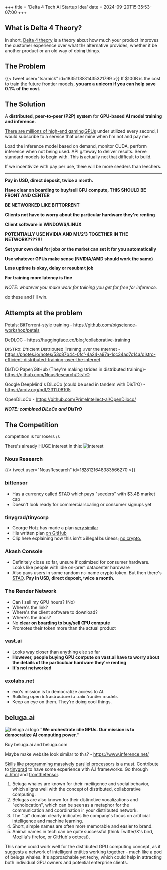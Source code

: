 +++
title = 'Delta 4 Tech AI Startup Idea'
date = 2024-09-20T15:35:53-07:00
+++
## What is Delta 4 Theory?
In short, [Delta 4 theory](https://www.seedtoscale.com/blog/kunal-shahs-delta-4-theory-of-successful-startups) is a theory about how much your product improves the customer experience over what the alternative provides, whether it be another product or an old way of doing things.

## The Problem
{{< tweet user="tsarnick" id=1835113831435321799 >}}
If $100B is the cost to train the future frontier models, **you are a unicorn if you can help save 0.1% of the cost.**

## The Solution
A **distributed**, **peer-to-peer (P2P) system** for **GPU-based AI model training and inference.**

[There are millions of high-end gaming GPUs](https://store.steampowered.com/hwsurvey/videocard/) under utilized every second, I would subscribe to a service that uses mine when I'm not and pay me.

Load the inference model based on demand, monitor CUDA, perform inference when not being used. API gateway to deliver results. Serve standard models to begin with. This is actually not that difficult to build.

If we incentivize with pay per use, there will be more seeders than leechers.

---
**Pay in USD, direct deposit, twice a month.**

**Have clear on boarding to buy/sell GPU compute, THIS SHOULD BE FRONT AND CENTER**

**BE NETWORKED LIKE BITTORRENT**

**Clients not have to worry about the particular hardware they're renting**

**Client software in WINDOWS/LINUX**

**POTENTIALLY USE NVIDIA AND M1/2/3 TOGETHER IN THE NETWORK????!!!**

**Set your own deal for jobs or the market can set it for you automatically**

**Use whatever GPUs make sense (NVIDIA/AMD should work the same)**

**Less uptime is okay, delay or resubmit job**

**For training more latency is fine**

*NOTE: whatever you make work for training you get for free for inference.*

do these and I'll win.

## Attempts at the problem
Petals: BitTorrent-style training - https://github.com/bigscience-workshop/petals

DeDLOC - https://huggingface.co/blog/collaborative-training

DiSTRo: Efficient Distributed Training Over the Internet - https://photes.io/notes/53c87b44-0fcf-4a24-a97a-1cc34ad7c14a/distro-efficient-distributed-training-over-the-internet

DisTrO Paper/GitHub (They're making strides in distributed training)- https://github.com/NousResearch/DisTrO

Google DeepMind's DiLoCo (could be used in tandem with DisTrO) - https://arxiv.org/pdf/2311.08105

OpenDiLoCo - https://github.com/PrimeIntellect-ai/OpenDiloco/

***NOTE: combined DiLoCo and DisTrO***

## The Competition
competition is for losers /s

There's already HUGE interest in this:
![interest](/img/dump/customer_int.png)

### Nous Research
{{< tweet user="NousResearch" id=1828121648383566270 >}}

### bittensor
- Has a currency called [$TAO](https://www.coingecko.com/en/coins/bittensor) which pays "seeders" with $3.4B market cap
- Doesn't look ready for commercial scaling or consumer signups yet

### tinygrad/tinycorp
- George Hotz has made a plan [very similar](https://www.youtube.com/watch?v=LJbUaciFdV8)
- His written plan [on GitHub](https://github.com/tinygrad/toonygrad/blob/master/PLAN.md)
- Clip here explaining how this isn't a illegal business; [no crypto.](https://youtu.be/LJbUaciFdV8?t=3384)

### Akash Console
- Definitely close so far, unsure if optimized for consumer hardware. Looks like people with idle on-prem datacenter hardware
- Also pays users in some random no-name crypto token. But then there's [$TAO](https://www.coingecko.com/en/coins/bittensor). **Pay in USD, direct deposit, twice a month.**

### The Render Network
- Can I sell my GPU hours? (No)
- Where's the link?
- Where's the client software to download?
- Where's the docs?
- No **clear on boarding to buy/sell GPU compute**
- Promotes their token more than the actual product

### vast.ai
- Looks way closer than anything else so far
- **However, people buying GPU compute on vast.ai have to worry about the details of the particuluar hardware they're renting**
- **It's not networked**

### exolabs.net
- exo's mission is to democratize access to AI.
- Building open infrastructure to train frontier models
- Keep an eye on them. They're doing cool things.

## beluga.ai
![beluga ai logo](/img/dump/beluga_ai_logo.jpg)
**"We orchestrate idle GPUs. Our mission is to democratize AI computing power."**

Buy beluga.ai and beluga.com

Maybe make website look similar to this? - https://www.inference.net/

[Skills like programming massively parallel processors](https://www.amazon.com/dp/0323912311) is a must. Contribute to [tinygrad](https://tinygrad.org/) to have some experience with A.I frameworks. Go through [ai.html](https://learnaifromscratch.github.io/ai.html) and [fromthetensor](https://github.com/jla524/fromthetensor).

1. Beluga whales are known for their intelligence and social behavior, which aligns well with the concept of distributed, collaborative computing.
2. Belugas are also known for their distinctive vocalizations and "echolocation", which can be seen as a metaphor for the communication and coordination in your distributed network.
3. The ".ai" domain clearly indicates the company's focus on artificial intelligence and machine learning.
4. Short, simple names are often more memorable and easier to brand.
5. Animal names in tech can be quite successful (think Twitter/X's bird, Mozilla's firefox, or GitHub's octocat).

This name could work well for the distributed GPU computing concept, as it suggests a network of intelligent entities working together - much like a pod of beluga whales. It's approachable yet techy, which could help in attracting both individual GPU owners and potential enterprise clients.
